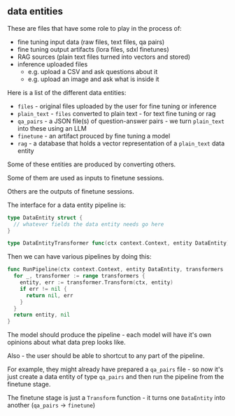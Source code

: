## data entities

These are files that have some role to play in the process of:

 * fine tuning input data (raw files, text files, qa pairs)
 * fine tuning output artifacts (lora files, sdxl finetunes)
 * RAG sources (plain text files turned into vectors and stored)
 * inference uploaded files
   * e.g. upload a CSV and ask questions about it
   * e.g. upload an image and ask what is inside it

Here is a list of the different data entities:

 * `files` - original files uploaded by the user for fine tuning or inference
 * `plain_text` - `files` converted to plain text - for text fine tuning or rag
 * `qa_pairs` - a JSON file(s) of question-answer pairs - we turn `plain_text` into these using an LLM
 * `finetune` - an artifact prouced by fine tuning a model
 * `rag` - a database that holds a vector representation of a `plain_text` data entity

Some of these entities are produced by converting others.

Some of them are used as inputs to finetune sessions.

Others are the outputs of finetune sessions.

The interface for a data entity pipeline is:

```go
type DataEntity struct {
  // whatever fields the data entity needs go here
}

type DataEntityTransformer func(ctx context.Context, entity DataEntity) (DataEntity, error)
```

Then we can have various pipelines by doing this:

```go
func RunPipeline(ctx context.Context, entity DataEntity, transformers ...DataEntityTransformer) (DataEntity, error) {
  for _, transformer := range transformers {
    entity, err := transformer.Transform(ctx, entity)
    if err != nil {
      return nil, err
    }
  }
  return entity, nil
}
```

The model should produce the pipeline - each model will have it's own opinions about what data prep looks like.

Also - the user should be able to shortcut to any part of the pipeline.

For example, they might already have prepared a `qa_pairs` file - so now it's just create a data entity of type `qa_pairs` and then run the pipeline from the finetune stage.

The finetune stage is just a `Transform` function - it turns one `DataEntity` into another (`qa_pairs` -> `finetune`)
